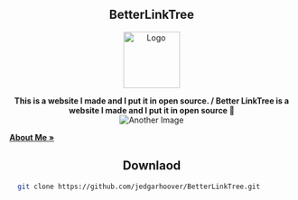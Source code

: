 <h2 align="center">BetterLinkTree</h2>
<p align="center">
  <a href="https://github.com/jedgarhoover/BetterLinkTree">
    <img src="https://github.com/jedgarhoover/BetterLinkTree/assets/175116833/9d9cbf77-94fc-462c-8754-bee7b315e18e" alt="Logo" width="100" height="100">
  </a>
</p>

<p align="center">
  <strong>This is a website I made and I put it in open source. / Better LinkTree is a website I made and I put it in open source 🗿</strong>
  <br>
  
  <img src="https://github.com/jedgarhoover/BetterLinkTree/assets/175116833/adc565c8-0b1f-4ef2-be9c-da4a497d854b" alt="Another Image">
  
  <a href="https://github.com/jedgarhoover/jedgarhoover/blob/main/README.md" align="center"><strong>About Me »</strong></a>
</p>

<h2 align="center">Downlaod</h2>

```bash
  git clone https://github.com/jedgarhoover/BetterLinkTree.git
```


